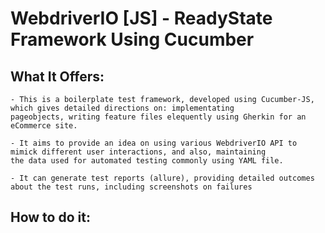 # WebdriverIO [JS] - ReadyState Framework Using Cucumber

## What It Offers:

    - This is a boilerplate test framework, developed using Cucumber-JS, which gives detailed directions on: implementating
    pageobjects, writing feature files elequently using Gherkin for an eCommerce site.

    - It aims to provide an idea on using various WebdriverIO API to mimick different user interactions, and also, maintaining
    the data used for automated testing commonly using YAML file.

    - It can generate test reports (allure), providing detailed outcomes about the test runs, including screenshots on failures

## How to do it:
